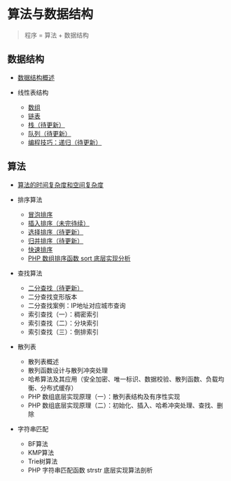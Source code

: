 # 算法与数据结构

> 程序 = 算法 + 数据结构

## 数据结构

- [数据结构概述](data-struct-1.md)

- 线性表结构
    - [数组](data-struct-tree.md)
    - [链表](data-struct-linked-list.md)
    - [栈（待更新）](data-struct-stack.md)
    - [队列（待更新）](data-struct-queue.md)
    - [编程技巧：递归（待更新）](recursion.md)

## 算法

- [算法的时间复杂度和空间复杂度](complexity.md)

- 排序算法
    - [冒泡排序](bubble-sort.md)
    - [插入排序（未完待续）](insert-sort.md)
    - [选择排序（待更新）](select-sort.md)
    - [归并排序（待更新）](merging-sort.md)
    - [快速排序](quick-sort.md)
    - [PHP 数组排序函数 sort 底层实现分析](php-sort-function-analyze.md)

- 查找算法
    - [二分查找（待更新）](binary-search.md)
    - 二分查找变形版本
    - 二分查找案例：IP地址对应城市查询
    - 索引查找（一）：稠密索引
    - 索引查找（二）：分块索引
    - 索引查找（三）：倒排索引
    
- 散列表
    - 散列表概述
    - 散列函数设计与散列冲突处理
    - 哈希算法及其应用（安全加密、唯一标识、数据校验、散列函数、负载均衡、分布式缓存）
    - PHP 数组底层实现原理（一）：散列表结构及有序性实现
    - PHP 数组底层实现原理（二）：初始化、插入、哈希冲突处理、查找、删除

- 字符串匹配
    - BF算法
    - KMP算法
    - Trie树算法
    - PHP 字符串匹配函数 strstr 底层实现算法剖析

